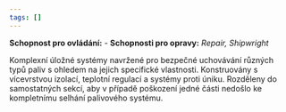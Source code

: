 ```yaml
---
tags: []
---
```

**Schopnost pro ovládání:** -
**Schopnosti pro opravy:**  *Repair, Shipwright*

Komplexní úložné systémy navržené pro bezpečné uchovávání různých typů paliv s ohledem na jejich specifické vlastnosti. Konstruovány s vícevrstvou izolací, teplotní regulací a systémy proti úniku. Rozděleny do samostatných sekcí, aby v případě poškození jedné části nedošlo ke kompletnímu selhání palivového systému.